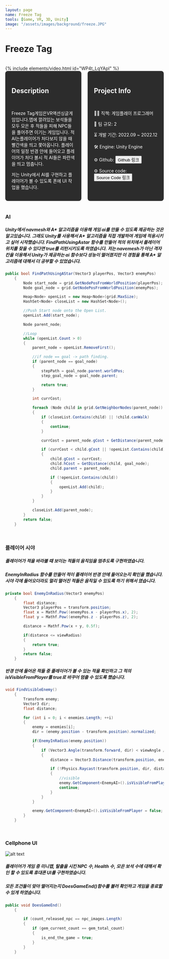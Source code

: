 ```yaml
---
layout: page
name: Freeze Tag
tools: [Game, VR, 3D, Unity]
image: "/assets/images/background/freeze.JPG"
---
```


# Freeze Tag
<br>
{% include elements/video.html id="WP4t_LqYApI" %}

<br>

<div style="display: flex; gap: 20px;">
  <div style="background-color: #2c2c2c; padding: 20px; border-radius: 8px; color: white; width: 50%;">
    <h2>Description</h2><br>
    <p>
       Freeze Tag게임은VR액션싱글게임입니다.맵에 깔려있는 보석들을 모두 모은 후 적들을 피해 NPC들을 풀어주면 이기는 게임입니다. 적 AI는플레이어가 처다보지 않을 때 빨간색을 띄고 쫓아옵니다. 플레이어의 일정 반경 안에 들어오고 플레이어가 처다 볼시 적 AI들은 파란색을 띄고 멈춥니다.
    </p>
    <p>
      저는 Unity에서 AI를 구현하고 플레이어가 볼 수 있도록 폰에 UI 작업을 했습니다.
    </p>
  </div>
  <div style="background-color: #2c2c2c; padding: 20px; border-radius: 8px; color: white; width: 50%;">
    <h2>Project Info</h2><br>
    <p>👨‍💻 직책: 게임플레이 프로그래머</p>
    <p>👥 팀 규모: 2</p>
    <p>⏳ 개발 기간: 2022.09 ~ 2022.12</p>
    <p>🛠️ Engine: Unity Engine</p>
    <p>⚙️ Github: <button onclick="window.location.href='https://github.com/wonju-cho/FreezeTag';">Github 링크</button></p>
    <p>⚙️ Source code: <button onclick="window.location.href='https://drive.google.com/drive/folders/14vhGjgF-oV2Kzc6WvLDmn9Sh06RBYybf';">Source Code 링크</button></p>
  </div>
</div>

<br>

### **AI**

##### Unity에서 navmesh와 A* 알고리즘을 이용해 게임 ai를 만들 수 있도록 제공하는 것은 알고있습니다. 그래도 Unity를 사용해서 A* 알고리즘을 직접 개발하여 게임에 적용시키고 싶어 시작했습니다. FindPathUsingAstar 함수를 만들어 적의 위치에서 플레이어 위치를 찾을 수 있다면 true를 리턴시키도록 하였습니다. 저는 navemesh가 아닌 격자 칸을 이용해서 Unity가 제공하는 ai 함수보다 성능이 떨어졌지만 이 경험을 통해 A* 알고리즘에 대해서 더 공부할 수 있었습니다.
```c#
public bool FindPathUsingAStar(Vector3 playerPos, Vector3 enemyPos)
    {
        Node start_node = grid.GetNodePosFromWorldPosition(playerPos);
        Node goal_node = grid.GetNodePosFromWorldPosition(enemyPos);

        Heap<Node> openList = new Heap<Node>(grid.MaxSize);
        HashSet<Node> closeList = new HashSet<Node>();

        //Push Start node onto the Open List.
        openList.Add(start_node);

        Node parent_node;

        //Loop
        while (openList.Count > 0)
        {
            parent_node = openList.RemoveFirst();

            //if node == goal -> path finding.
            if (parent_node == goal_node)
            {
                stepPath = goal_node.parent.worldPos;
                step_goal_node = goal_node.parent;

                return true;
            }

            int currCost;

            foreach (Node child in grid.GetNeighborNodes(parent_node))
            {
                if (closeList.Contains(child) || !child.canWalk)
                {
                    continue;
                }

                currCost = parent_node.gCost + GetDistance(parent_node, child);

                if (currCost < child.gCost || !openList.Contains(child))
                {
                    child.gCost = currCost;
                    child.hCost = GetDistance(child, goal_node);
                    child.parent = parent_node;

                    if (!openList.Contains(child))
                    {
                        openList.Add(child);
                    }
                }
            }

            closeList.Add(parent_node);
        }
        return false;
    }
```
<br>

### **플레이어 시야**

##### 플레이어가 적을 바라볼 때 보이는 적들의 움직임을 멈추도록 구현하였습니다. 
##### EnemyInRadius 함수를 만들어 적이 플레이어 반경 안에 들어오는지 확인을 했습니다. 시야 각에 들어오더라도 멀리 떨어진 적들은 움직일 수 있도록 하기 위해서 였습니다.
```c#
private bool EnemyInRadius(Vector3 enemyPos)
    {
        float distance;
        Vector3 playerPos = transform.position;
        float x = Mathf.Pow((enemyPos.x - playerPos.x), 2);
        float y = Mathf.Pow((enemyPos.z - playerPos.z), 2);

        distance = Mathf.Pow(x + y, 0.5f);

        if(distance <= viewRadius)
        {
            return true;
        }
        return false;
    }

```
##### 반경 안에 들어온 적들 중 플레이어가 볼 수 있는 적을 확인하고 그 적의 isVisibleFromPlayer를 true로 바꾸어 멈출 수 있도록 했습니다.
```c#
void FindVisibleEnemy()
    {
        Transform enemy;
        Vector3 dir;
        float distance;

        for (int i = 0; i < enemies.Length; ++i)
        {
            enemy = enemies[i];
            dir = (enemy.position - transform.position).normalized;

            if(EnemyInRadius(enemy.position))
            {
                if (Vector3.Angle(transform.forward, dir) < viewAngle / 2)
                {
                    distance = Vector3.Distance(transform.position, enemy.position);

                    if (!Physics.Raycast(transform.position, dir, distance, wallMask))
                    {
                        //visible
                        enemy.GetComponent<EnemyAI>().isVisibleFromPlayer = true;
                        continue;
                    }
                }
            }

            enemy.GetComponent<EnemyAI>().isVisibleFromPlayer = false;
        }
    }
```
<br>

### **Cellphone UI**
![alt text](
  ./assets/images/freeze_tag/FreezeTag_CellPhoneUI.jpg)
##### 플레이어가 게임 중 미니맵, 탈출을 시킨 NPC 수, Health 수, 모은 보석 수에 대해서 확인 할 수 있도록 휴대폰 UI를 구현하였습니다.
##### 모든 조건들이 맞아 떨어지는지 DoesGameEnd()함수를 불러 확인하고 게임을 종료할 수 있게 하였습니다.
```c#
public void DoesGameEnd()
    {

        if (count_released_npc == npc_images.Length)
        {
            if (gem_current_count == gem_total_count)
            {
                is_end_the_game = true;
            }
        }
    }
```


<br>
<br>
<br>
<br>
<br>
<br>
